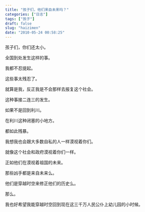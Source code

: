 ```yaml
---
title: "孩子们，他们来自未来吗？"
categories: ["日志"]
tags: ["孩子"]
draft: false
slug: "haizimen"
date: "2010-05-24 00:58:25"
---
```


孩子们，你们还太小。

全国到处发生这样的事。

我都不忍提起。

这些事太残忍了。

就算是我，反正我是不会那样去报复这个社会。

这种事接二连三的发生。

如果不是回到利川。

在利川这种闭塞的小地方。

都如此残暴。

我想我也会跟大多数自私的人一样漠视着你们。

就像这个社会和政府漠视着你们一样。

正如他们在漠视着祖国的未来。

那些凶手都是来自未来么。

他们是穿越时空来修正他们的历史么。

那么。

我也好希望我能穿越时空回到现在这三千万人民公仆上幼儿园的小时候。

